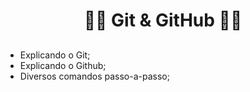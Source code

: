 # <p align="center">:man_student: Git & GitHub :woman_student:

## <p align="center">



- Explicando o Git;<br>
- Explicando o Github;<br>
- Diversos comandos passo-a-passo;<br> 
